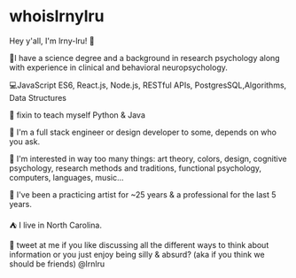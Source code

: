 # whoislrnylru

Hey y'all, I'm lrny-lru! 👋




  🌌I have a science degree and a background in research psychology along with experience in clinical and behavioral neuropsychology.
  
  💻JavaScript ES6, React.js, Node.js, RESTful APIs, PostgresSQL,Algorithms, Data Structures
  
  👀 fixin to teach myself Python & Java
  
  🎒 I'm a full stack engineer or design developer to some, depends on who you ask.
  
  🧐 I'm interested in way too many things: art theory, colors, design, cognitive psychology, research methods and traditions, functional psychology, computers, languages,     music...
  
  🎨 I've been a practicing artist for ~25 years & a professional for the last 5 years. 
  
  ⛺ I live in North Carolina.
  
  💬 tweet at me if you like discussing all the different ways to think about information or you just enjoy being silly & absurd? (aka if you think we should be friends) @lrnlru
